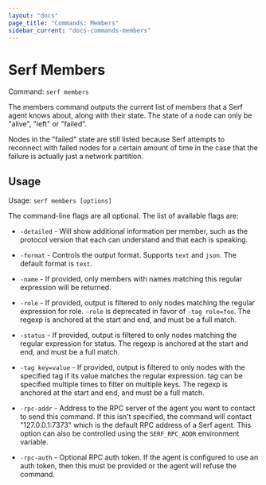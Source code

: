 ```yaml
---
layout: "docs"
page_title: "Commands: Members"
sidebar_current: "docs-commands-members"
---
```


# Serf Members

Command: `serf members`

The members command outputs the current list of members that a Serf
agent knows about, along with their state. The state of a node can only
be "alive", "left" or "failed".

Nodes in the "failed" state are still listed because Serf attempts to
reconnect with failed nodes for a certain amount of time in the case
that the failure is actually just a network partition.

## Usage

Usage: `serf members [options]`

The command-line flags are all optional. The list of available flags are:

* `-detailed` - Will show additional information per member, such as the
  protocol version that each can understand and that each is speaking.

* `-format` - Controls the output format. Supports `text` and `json`.
  The default format is `text`.

* `-name` - If provided, only members with names matching this regular
  expression will be returned.

* `-role` - If provided, output is filtered to only nodes matching
  the regular expression for role. `-role` is deprecated in favor of
  `-tag role=foo`. The regexp is anchored at the start and end,
  and must be a full match.

* `-status` - If provided, output is filtered to only nodes matching
  the regular expression for status. The regexp is anchored at the start
  and end, and must be a full match.

* `-tag key=value` - If provided, output is filtered to only nodes with the specified
  tag if its value matches the regular expression. tag can be specified
  multiple times to filter on multiple keys. The regexp is anchored at the start
  and end, and must be a full match.

* `-rpc-addr` - Address to the RPC server of the agent you want to contact
  to send this command. If this isn't specified, the command will contact
  "127.0.0.1:7373" which is the default RPC address of a Serf agent. This option
  can also be controlled using the `SERF_RPC_ADDR` environment variable.

* `-rpc-auth` - Optional RPC auth token. If the agent is configured to use
  an auth token, then this must be provided or the agent will refuse the
  command.

